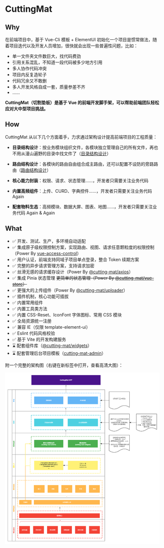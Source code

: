 # CuttingMat

## Why

在前端项目中，基于 Vue-Cli 模板 + ElementUI 初始化一个项目是惯常做法，随着项目迭代以及开发人员增加，很快就会出现一些普遍性问题，比如：

- 单一文件夹文件数巨大，找代码费劲
- 引用关系混乱，不知道一段代码被多少地方引用
- 多人协作代码冲突
- 项目内反复造轮子
- 代码冗余又不敢删
- 多人开发风格自成一套，质量参差不齐
- ……

**CuttingMat（切割垫板）是基于 Vue 的前端开发脚手架，可以帮助前端团队轻松应对大中型项目挑战。**

## How

CuttingMat 从以下几个方面着手，力求通过架构设计提高前端项目的工程质量：

- **目录结构设计**：按业务模块组织文件，各模块独立管理自己的所有文件，再也不用从漫山遍野的目录中找文件了（[目录结构设计](/guide/intro-catalogue)）

- **路由结构设计**：各模块的路由自由组合成主路由，还可以配置不设防的旁路路由（[路由结构设计](/guide/intro-routes)）

- **核心能力封装**：权限、请求、状态管理……，开发者只需要关注业务代码

- **内置高频组件**：上传、CURD、字典控件……，开发者只需要关注业务代码 Again

- **配套物料生态**：高频模块、数据大屏、图表、地图……，开发者只需要关注业务代码 Again & Again

## What

- :white_check_mark: 开发、测试、生产，多环境自动适配
- :white_check_mark: 集成原子级权限控制方案，实现路由、视图、请求任意颗粒度的权限控制（Power By [vue-access-control](https://github.com/tower1229/Vue-Access-Control/blob/master/README_CN.md)）
- :white_check_mark: 用户认证，前端支持同域子项目单点登录，整合 Token 续期方案
- :white_check_mark: 完整的异步请求管理方案，支持请求加密
- :white_check_mark: 丝滑无感的请求缓存设计（Power By [@cutting-mat/axios](https://github.com/cutting-mat/axios/blob/main/README_CN.md)）
- :white_check_mark: 集成 Pinia 状态管理 ~~更简单的状态管理（Power By [@cutting-mat/vue-store](https://github.com/cutting-mat/vue-store/blob/main/README_CN.md)）~~
- :white_check_mark: 更强大的上传组件（Power By [@cutting-mat/uploader](https://github.com/cutting-mat/uploader)）
- :white_check_mark: 插件机制，核心功能可插拔
- :white_check_mark: 内置常用组件
- :white_check_mark: 内置工具类方法
- :white_check_mark: 内置 CSS-Reset、IconFont 字体图标、常用 CSS 模块
- :white_check_mark: 全局资源统一注册
- :white_check_mark: 兼容 IE（仅限 template-element-ui）
- :white_check_mark: Eslint 代码风格校验
- :white_check_mark: 基于 Vite 的开发构建服务
- :hourglass: 配套组件库（[@cutting-mat/widgets](https://github.com/cutting-mat/cutting-mat-widgets)）
- :hourglass: 配套管理后台项目模板（[cutting-mat-admin](https://github.com/cutting-mat/cutting-mat-admin)）

附一个完整的架构图（右键在新标签中打开，查看高清大图）：

![架构图](/assets/img/CuttingMat框架设计.png)
